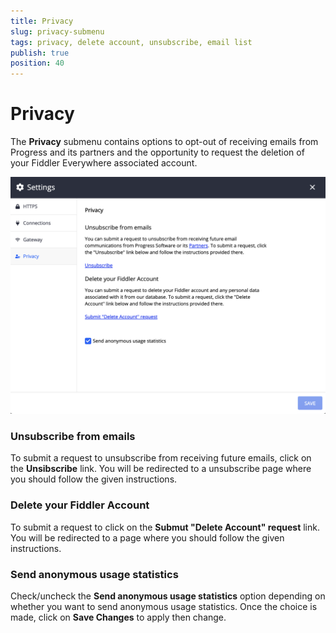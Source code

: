 ```yaml
---
title: Privacy
slug: privacy-submenu
tags: privacy, delete account, unsubscribe, email list
publish: true
position: 40
---
```


# Privacy

The __Privacy__ submenu contains options to opt-out of receiving emails from Progress and its partners and the opportunity to request the deletion of your Fiddler Everywhere associated account.

![Privacy settings](../../images/settings/privacy-all.png)

### Unsubscribe from emails

To submit a request to unsubscribe from receiving future emails, click on the __Unsibscribe__ link. You will be redirected to a unsubscribe page where you should follow the given instructions.

### Delete your Fiddler Account

To submit a request to click on the __Submut "Delete Account" request__ link. You will be redirected to a page where you should follow the given instructions.

### Send anonymous usage statistics

Check/uncheck the __Send anonymous usage statistics__ option depending on whether you want to send anonymous usage statistics. Once the choice is made, click on __Save Changes__ to apply then change.
